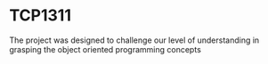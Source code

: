 # TCP1311
The project was designed to challenge our level of understanding in grasping the object oriented programming concepts

